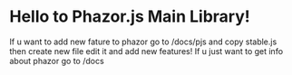 # Hello to Phazor.js Main Library!
 If u want to add new fature to phazor go to /docs/pjs and copy stable.js then create new file edit it and add new features!
 If u just want to get info about phazor go to /docs

